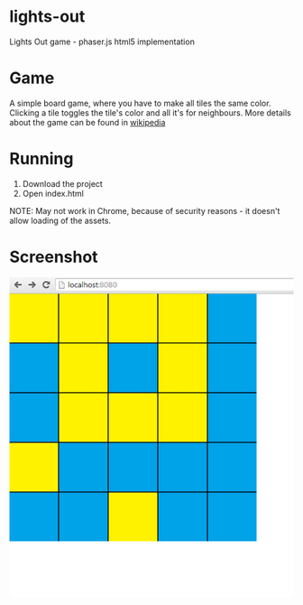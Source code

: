 # lights-out
Lights Out game - phaser.js html5 implementation

# Game

A simple board game, where you have to make all tiles the same color. Clicking a tile toggles the tile's color and all it's for neighbours. More details about the game can be found in [wikipedia](http://en.wikipedia.org/wiki/Lights_Out_%28game%29)

# Running

1. Download the project
2. Open index.html

NOTE: May not work in Chrome, because of security reasons - it doesn't allow loading of the assets.

# Screenshot

![](https://raw.githubusercontent.com/yyosifov/lights-out/master/screenshots/lights-out.png)